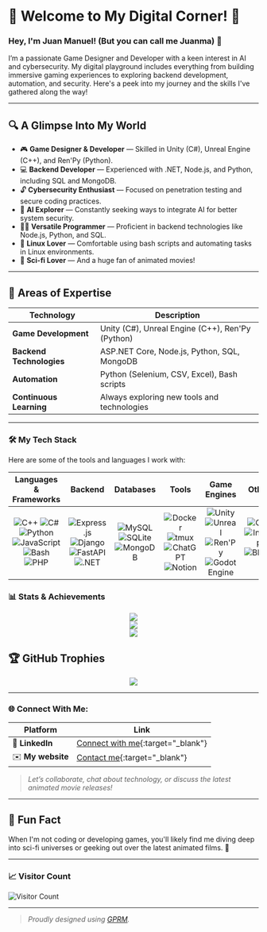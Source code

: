 # 💫 Welcome to My Digital Corner! 👾

### Hey, I'm Juan Manuel! (But you can call me Juanma) 👋
I’m a passionate Game Designer and Developer with a keen interest in AI and cybersecurity. My digital playground includes everything from building immersive gaming experiences to exploring backend development, automation, and security. Here's a peek into my journey and the skills I've gathered along the way!

---

## 🔍 A Glimpse Into My World
- 🎮 **Game Designer & Developer** — Skilled in Unity (C#), Unreal Engine (C++), and Ren'Py (Python).
- 💻 **Backend Developer** — Experienced with .NET, Node.js, and Python, including SQL and MongoDB.
- 🔓 **Cybersecurity Enthusiast** — Focused on penetration testing and secure coding practices.
- 🤖 **AI Explorer** — Constantly seeking ways to integrate AI for better system security.
- 🧑‍💼 **Versatile Programmer** — Proficient in backend technologies like Node.js, Python, and SQL.
- 🐧 **Linux Lover** — Comfortable using bash scripts and automating tasks in Linux environments.
- 🌌 **Sci-fi Lover** — And a huge fan of animated movies!

---

## 🎯 Areas of Expertise
| Technology | Description |
|------------|-------------|
| **Game Development** | Unity (C#), Unreal Engine (C++), Ren'Py (Python) |
| **Backend Technologies** | ASP.NET Core, Node.js, Python, SQL, MongoDB |
| **Automation** | Python (Selenium, CSV, Excel), Bash scripts |
| **Continuous Learning** | Always exploring new tools and technologies |

---

### 🛠️ My Tech Stack
Here are some of the tools and languages I work with:

| Languages & Frameworks | Backend | Databases | Tools | Game Engines | Others |
|:---:|:---:|:---:|:---:|:---:|:---:|
| ![C++](https://img.shields.io/badge/C++-%2300599C.svg?logo=c%2B%2B&logoColor=white) ![C#](https://custom-icon-badges.demolab.com/badge/C%23-%23239120.svg?logo=cshrp&logoColor=white) ![Python](https://img.shields.io/badge/Python-3776AB?logo=python&logoColor=fff) ![JavaScript](https://img.shields.io/badge/JavaScript-F7DF1E?logo=javascript&logoColor=333) ![Bash](https://img.shields.io/badge/Bash-4EAA25?logo=gnubash&logoColor=fff) ![PHP](https://img.shields.io/badge/php-%23777BB4.svg?&logo=php&logoColor=white) | ![Express.js](https://img.shields.io/badge/Express.js-%23404d59.svg?logo=express&logoColor=%2361DAFB) ![Django](https://img.shields.io/badge/Django-%23092E20.svg?logo=django&logoColor=white) ![FastAPI](https://img.shields.io/badge/FastAPI-009485.svg?logo=fastapi&logoColor=white) ![.NET](https://img.shields.io/badge/.NET-512BD4?logo=dotnet&logoColor=fff) | ![MySQL](https://img.shields.io/badge/MySQL-4479A1?logo=mysql&logoColor=fff) ![SQLite](https://img.shields.io/badge/SQLite-%2307405e.svg?logo=sqlite&logoColor=white) ![MongoDB](https://img.shields.io/badge/MongoDB-%234ea94b.svg?logo=mongodb&logoColor=white) | ![Docker](https://img.shields.io/badge/docker-%230db7ed.svg?style=flat&logo=docker&logoColor=white) ![tmux](https://img.shields.io/badge/tmux-1BB91F?logo=tmux&logoColor=fff) ![ChatGPT](https://img.shields.io/badge/ChatGPT-74aa9c?logo=openai&logoColor=white) ![Notion](https://img.shields.io/badge/Notion-000?logo=notion&logoColor=fff) | ![Unity](https://img.shields.io/badge/Unity-%2320232a.svg?style=flat&logo=unity&logoColor=white) ![Unreal](https://img.shields.io/badge/Unreal-%2320232a.svg?style=flat&logo=unreal-engine&logoColor=white) ![Ren'Py](https://img.shields.io/badge/Ren'Py-FF7F7F?logo=Renpy&logoColor=fff) ![Godot Engine](https://img.shields.io/badge/Godot-%23FFFFFF.svg?logo=godot-engine)| ![Gimp](https://img.shields.io/badge/Gimp-5C5543?logo=gimp&logoColor=white) ![Inkscape](https://img.shields.io/badge/Inkscape-000000?logo=Inkscape&logoColor=white) ![Blender](https://img.shields.io/badge/Blender-%23F5792A.svg?logo=blender&logoColor=white) |



### 📊 Stats & Achievements
<div align="center">
  <img src="https://github-readme-stats.vercel.app/api?username=jromano743&theme=gruvbox&hide_border=true&include_all_commits=true&count_private=true">
  <br>
  <img src="https://github-readme-streak-stats.herokuapp.com/?user=jromano743&theme=gruvbox&hide_border=true">
  <br>
  <img src="https://github-readme-stats.vercel.app/api/top-langs/?username=jromano743&theme=gruvbox&hide_border=true&include_all_commits=true&count_private=true&layout=compact">
</div>

## 🏆 GitHub Trophies
<div align="center">
  <img src="https://github-profile-trophy.vercel.app/?username=jromano743&theme=onedark&no-frame=true&no-bg=true&column=4">
</div>

---

### 🌐 Connect With Me:
| Platform  | Link  |
|-----------|-------|
| 💼 **LinkedIn** | [Connect with me](https://www.linkedin.com/in/juanma-rs/){:target="_blank"} |
| ✉️ **My website** | [Contact me](https://bento.me/jotaeme){:target="_blank"} |

> _Let’s collaborate, chat about technology, or discuss the latest animated movie releases!_
> 
---

## 👾 Fun Fact
When I'm not coding or developing games, you'll likely find me diving deep into sci-fi universes or geeking out over the latest animated films. 🌌

---

### 📈 Visitor Count
![Visitor Count](https://visitcount.itsvg.in/api?id=jromano743&icon=0&color=0&style=flat)

---

> _Proudly designed using [GPRM](https://gprm.itsvg.in)._
